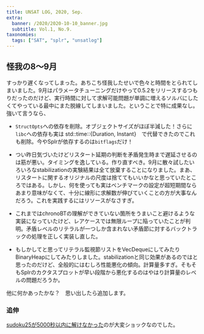 ```yaml
---
title: UNSAT LOG, 2020, Sep.
extra:
  banner: /2020/2020-10-10_banner.jpg
  subtitle: Vol.1, No.9.
taxonomies:
  tags: ["SAT", "splr", "unsatlog"]
---
```

## 怪我の8〜9月

すっかり遅くなってしまった。あちこち怪我したせいで色々と時間をとられてしまいました。9月はパラメータチューニングだけやって0.5.2をリリースするつもりだったのだけど、実行時間に対して求解可能問題が単調に増えるソルバにしたくてやっている最中にまた脱線してしまいました。ということで特に成果なし。強いて言うなら、

* `StructOpts`への依存を削除。オブジェクトサイズがほぼ半減した！さらに`libc`への依存も実は std::time::{Duration, Instant}　で代替できたのでこれも削除。今やSplrが依存するのは`bitflags`だけ！

* つい昨日気づいたけどリスタート延期の判断を矛盾発生時まで遅延させるのは筋が悪い。タイミングを逸している。作り直すべき。9月に散々試したいろいろなstabilizationの実験結果は全て放棄することになりました。まあ、リスタートに関するオリジナルの尺度は捨ててもいいかなと思っていたところではある。しかし、何を使っても実はベンチマークの設定が超短期間ならあまり意味がなくて、十分に線形に求解数が伸びていくことの方が大事なんだろう。これを実践するにはリソースがなさすぎ。

* これまではchronoBTの理解ができていない箇所をうまいこと避けるような実装になっていたけど、レアケースでは無限ループに陥っていたことが判明。矛盾レベルのリテラルが一つしか含まれない矛盾節に対するバックトラックの処理を正しく実装し直した。

* もしかしてと思ってリテラル監視節リストをVecDequeにしてみたりBinaryHeapにしてみたりしました。stabilizationと同じ効果があるのではと思ったのだけど、全般的にはむしろ性能悪化の傾向。計算量多すぎ。そもそもSplrのカクタスプロットが早い段階から悪化するのはやはり計算量のレベルの問題だろうか。

他に何かあったかな？　思い出したら追加します。

### 追伸

[sudoku25が5000秒以内に解けなかった](/2020/2020-08-19-sudoku25/)のが大変ショックなのでした。

